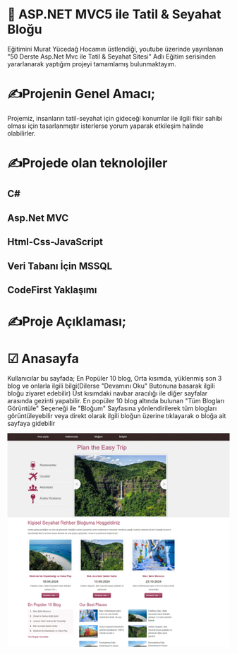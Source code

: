 # 👀 ASP.NET MVC5 ile Tatil & Seyahat Bloğu
Eğitimini Murat Yücedağ Hocamın üstlendiği, youtube üzerinde yayınlanan "50 Derste Asp.Net Mvc ile Tatil & Seyahat Sitesi" Adlı Eğitim serisinden yararlanarak 
yaptığım projeyi tamamlamış bulunmaktayım.


#  ✍Projenin Genel Amacı;
Projemiz, insanların tatil-seyahat için  gideceği konumlar ile ilgili fikir sahibi olması için tasarlanmıştır
isterlerse yorum yaparak etkileşim halinde olabilirler. 

# ✍Projede olan teknolojiler
 ## C#
 ## Asp.Net MVC
 ## Html-Css-JavaScript
 ## Veri Tabanı İçin MSSQL
 ## CodeFirst Yaklaşımı

# ✍Proje Açıklaması;

# ☑ Anasayfa

Kullanıcılar bu sayfada;
En Popüler 10 blog,
Orta kısımda, yüklenmiş son 3 blog ve onlarla ilgili bilgi(Dilerse "Devamını Oku" Butonuna basarak ilgili bloğu ziyaret edebilir)
Üst kısımdaki navbar aracılığı ile diğer sayfalar arasında gezinti yapabilir.
En popüler 10 blog altında bulunan "Tüm Blogları Görüntüle" Seçeneği ile "Bloğum" Sayfasına yönlendirilerek tüm blogları görüntüleyebilir veya direkt olarak ilgili bloğun üzerine tıklayarak o bloğa ait sayfaya gidebilir

![Image Alt](https://github.com/SemihSanli/MVC5_TRAVELTRIP/blob/10695869197239ff10f46af33bcd70063930157c/Resimler/Ekran%20g%C3%B6r%C3%BCnt%C3%BCs%C3%BC%202025-01-30%20125354.png)





